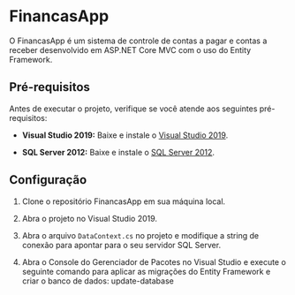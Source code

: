 # FinancasApp

O FinancasApp é um sistema de controle de contas a pagar e contas a receber desenvolvido em ASP.NET Core MVC com o uso do Entity Framework.

## Pré-requisitos

Antes de executar o projeto, verifique se você atende aos seguintes pré-requisitos:

- **Visual Studio 2019:** Baixe e instale o [Visual Studio 2019](https://visualstudio.microsoft.com/pt-br/downloads/).

- **SQL Server 2012:** Baixe e instale o [SQL Server 2012](https://www.microsoft.com/pt-br/sql-server/sql-server-downloads).

## Configuração

1. Clone o repositório FinancasApp em sua máquina local.

2. Abra o projeto no Visual Studio 2019.

3. Abra o arquivo `DataContext.cs` no projeto e modifique a string de conexão para apontar para o seu servidor SQL Server.

4. Abra o Console do Gerenciador de Pacotes no Visual Studio e execute o seguinte comando para aplicar as migrações do Entity Framework e criar o banco de dados: update-database

